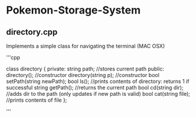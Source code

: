 # Pokemon-Storage-System

## directory.cpp
Implements a simple class for navigating the terminal (MAC OSX)

'''cpp

class directory
{
  private:
    string path; //stores current path
  public:
    directory(); //constructor
    directory(string p); //constructor
    bool setPath(string newPath);
    bool ls(); //prints contents of directory: returns 1 if successful
    string getPath(); //returns the current path
    bool cd(string dir); //adds dir to the path (only updates if new path is valid)
    bool cat(string file); //prints contents of file
};

'''

